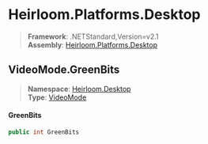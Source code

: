 # Heirloom.Platforms.Desktop

> **Framework**: .NETStandard,Version=v2.1  
> **Assembly**: [Heirloom.Platforms.Desktop][0]  

## VideoMode.GreenBits

> **Namespace**: [Heirloom.Desktop][0]  
> **Type**: [VideoMode][1]  

#### GreenBits

```cs
public int GreenBits
```

[0]: ../../../Heirloom.Platforms.Desktop.md
[1]: ../VideoMode.md
